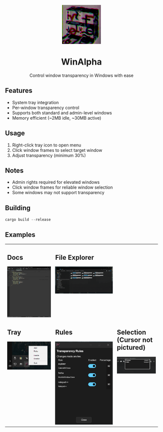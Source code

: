 <div align="center">
 <img src="./icons/app-icon.png" alt="WinAlpha Logo" width="128" height="128">

# WinAlpha

Control window transparency in Windows with ease

</div>

## Features

- System tray integration
- Per-window transparency control
- Supports both standard and admin-level windows
- Memory efficient (~2MB idle, ~30MB active)

## Usage

1. Right-click tray icon to open menu
2. Click window frames to select target window
3. Adjust transparency (minimum 30%)

## Notes

- Admin rights required for elevated windows
- Click window frames for reliable window selection
- Some windows may not support transparency

## Building

```rust
cargo build --release
```

## Examples

<table>
  <tr>
    <td style="vertical-align: top">
      <h2>Docs</h2>
      <img src="./examples/docs.png"/>
    </td>
    <td style="vertical-align: top">
      <h2>File Explorer</h2>
      <img src="./examples/file-explorer.png"/>
    </td>
  </tr>
  <tr>
    <td style="vertical-align: top">
      <h2>Tray</h2>
      <img src="./examples/tray.png"/>
    </td>
    <td style="vertical-align: top">
      <h2>Rules</h2>
      <img src="./examples/rules.png"/>
    </td>
    <td style="vertical-align: top">
      <h2>Selection (Cursor not pictured)</h2>
      <img src="./examples/selection.png"/>
    </td>
  </tr>
</table>
